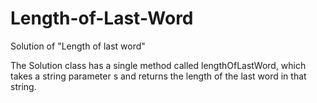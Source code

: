 # Length-of-Last-Word
Solution of "Length of last word"

The Solution class has a single method called lengthOfLastWord, which takes a string parameter s and returns the length of the last word in that string.
